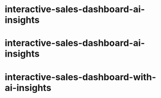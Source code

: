 # interactive-sales-dashboard-ai-insights
# interactive-sales-dashboard-ai-insights
# interactive-sales-dashboard-with-ai-insights
